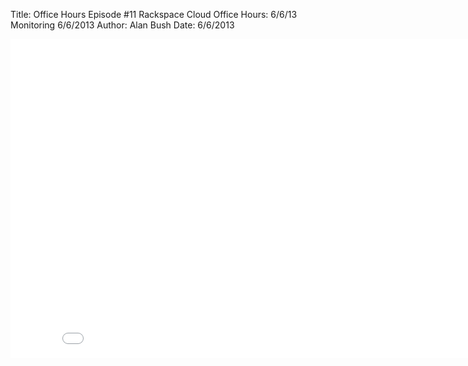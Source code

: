 Title: Office Hours Episode #11 Rackspace Cloud Office Hours: 6/6/13 Monitoring 6/6/2013
Author: Alan Bush
Date: 6/6/2013

<div class="video-container"><iframe width="854" height="510" src="//www.youtube.com/embed/lNn_8u6U-QI" frameborder="0" allowfullscreen></iframe></div>
